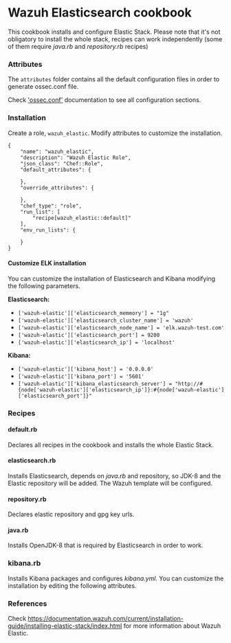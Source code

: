 # Wazuh Elasticsearch cookbook

This cookbook installs and configure Elastic Stack. Please note that it's not obligatory to install the whole stack, recipes can work independently (some of them require *java.rb* and *repository.rb* recipes)

### Attributes

The ``attributes`` folder contains all the default configuration files in order to generate ossec.conf file.

Check ['ossec.conf']( https://documentation.wazuh.com/3.x/user-manual/reference/ossec-conf/index.html) documentation to see all configuration sections.

### Installation

Create a role, `wazuh_elastic`. Modify attributes to customize the installation.

```
{
    "name": "wazuh_elastic",
    "description": "Wazuh Elastic Role",
    "json_class": "Chef::Role",
    "default_attributes": {

    },
    "override_attributes": {

    },
    "chef_type": "role",
    "run_list": [
        "recipe[wazuh_elastic::default]"
    ],
    "env_run_lists": {

    }
}
```

#### Customize ELK installation

You can customize the installation of Elasticsearch and Kibana modifying the following parameters.


**Elasticsearch:**

* ```['wazuh-elastic']['elasticsearch_memmory'] = "1g"```
* ```['wazuh-elastic']['elasticsearch_cluster_name'] = 'wazuh'```
* ```['wazuh-elastic']['elasticsearch_node_name'] = 'elk.wazuh-test.com'```
* ```['wazuh-elastic']['elasticsearch_port'] = 9200```
* ```['wazuh-elastic']['elasticsearch_ip'] = 'localhost'```

**Kibana:**

* ```['wazuh-elastic']['kibana_host'] = '0.0.0.0'```
* ```['wazuh-elastic']['kibana_port'] = '5601'```
* ```['wazuh-elastic']['kibana_elasticsearch_server'] = "http://#{node['wazuh-elastic']['elasticsearch_ip']}:#{node['wazuh-elastic']['elasticsearch_port']}"```


### Recipes

#### default.rb

Declares all recipes in the cookbook and installs the whole Elastic Stack.

#### elasticsearch.rb

Installs Elasticsearch, depends on *java.rb* and repository, so JDK-8 and the Elastic repository will be added. The Wazuh template will be configured. 

#### repository.rb 

Declares elastic repository and gpg key urls.

#### java.rb

Installs OpenJDK-8 that is required by Elasticsearch in order to work.


### kibana.rb

Installs Kibana packages and configures *kibana.yml*. You can customize the installation by editing the following attributes.

### References

Check https://documentation.wazuh.com/current/installation-guide/installing-elastic-stack/index.html for more information about Wazuh Elastic.

